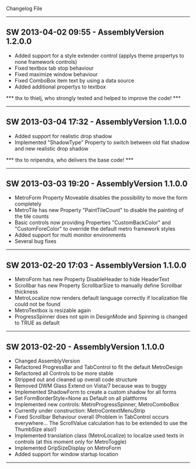 Changelog File

-----------------------------------------------------------------------------------
SW 2013-04-02 09:55 - AssemblyVersion 1.2.0.0
-----------------------------------------------------------------------------------

* Added support for a style extender control (applys theme propertys to none framework controls)
* Fixed textbox tab stop behaviour
* Fixed maximize window behaviour
* Fixed ComboBox item text by using a data source
* Added additional propertys to textbox

*** thx to thielj, who strongly tested and helped to improve the code! ***


-----------------------------------------------------------------------------------
SW 2013-03-04 17:32 - AssemblyVersion 1.1.0.0
-----------------------------------------------------------------------------------

* Added support for realistic drop shadow
* Implemented "ShadowType" Property to switch between old flat shadow and new realistic drop shadow

*** thx to nripendra, who delivers the base code! ***


-----------------------------------------------------------------------------------
SW 2013-03-03 19:20 - AssemblyVersion 1.1.0.0
-----------------------------------------------------------------------------------

* MetroForm Property Moveable disables the possibility to move the form completely
* MetroTile has new Property "PaintTileCount" to disable the painting of the tile counts
* Basic controls now providing Properties "CustomBackColor" and "CustomForeColor" to override the default metro framework styles
* Added support for multi monitor environments
* Several bug fixes


-----------------------------------------------------------------------------------
SW 2013-02-20 17:03 - AssemblyVersion 1.1.0.0
-----------------------------------------------------------------------------------

* MetroForm has new Property DisableHeader to hide HeaderText
* Scrollbar has new Property ScrollbarSize to manually define Scrollbar thickness
* MetroLocalize now renders default language correctly if localization file could not be found
* MetroTextbox is resizable again
* ProgressSpinner does not spin in DesignMode and Spinning is changed to TRUE as default


-----------------------------------------------------------------------------------
SW 2013-02-20 - AssemblyVersion 1.1.0.0
-----------------------------------------------------------------------------------

* Changed AssemblyVersion
* Refactored ProgressBar and TabControl to fit the default MetroDesign
* Refactored all Controls to be more stable
* Stripped out and cleaned up overall code structure
* Removed DWM Glass Extend on Vista/7 because was to buggy
* Implemented ShadowForm to create a custom shadow for all forms
* Set FormBorderStyle=None as Default on all plattforms
* Implemented new controls: MetroProgressSpinner, MetroComboBox
* Currently under construction: MetroContextMenuStrip
* Fixed Scrollbar Behaviour overall (Problem in TabControl occurs everywhere... The ScrollValue calculation has to be extended to use the ThumbSize also!)
* Implemented translation class (MetroLocalize) to localize used texts in controls (at this moment only for MetroToggle)
* Implemented GripSizeDisplay on MetroForm
* Added support for window startup location

-----------------------------------------------------------------------------------